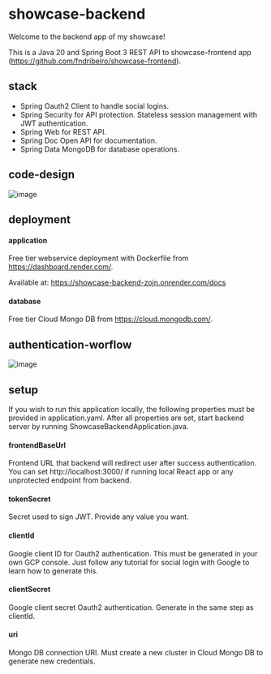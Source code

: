 # showcase-backend

Welcome to the backend app of my showcase!

This is a Java 20 and Spring Boot 3 REST API to showcase-frontend app (https://github.com/fndribeiro/showcase-frontend).

## stack

- Spring Oauth2 Client to handle social logins.
- Spring Security for API protection. Stateless session management with JWT authentication.
- Spring Web for REST API.
- Spring Doc Open API for documentation.
- Spring Data MongoDB for database operations.

  
## code-design

![image](https://github.com/fndribeiro/showcase-backend/assets/45038374/2b1cd0e9-74ac-4346-ae2e-96c9bc370da1)

## deployment

#### application

Free tier webservice deployment with Dockerfile from https://dashboard.render.com/.

Available at: https://showcase-backend-zojn.onrender.com/docs

#### database

Free tier Cloud Mongo DB from https://cloud.mongodb.com/.

## authentication-worflow

![image](https://github.com/fndribeiro/showcase-backend/assets/45038374/3907eb53-876b-47ff-bdfb-c1cf814f8347)

## setup

If you wish to run this application locally, the following properties must be provided in application.yaml. After all properties are set, start backend server by running ShowcaseBackendApplication.java.

#### frontendBaseUrl
Frontend URL that backend will redirect user after success authentication. You can set http://localhost:3000/ if running local React app or any unprotected endpoint from backend.

#### tokenSecret
Secret used to sign JWT. Provide any value you want.

#### clientId
Google client ID for Oauth2 authentication. This must be generated in your own GCP console. Just follow any tutorial for social login with Google to learn how to generate this.

#### clientSecret
Google client secret Oauth2 authentication. Generate in the same step as clientId.

#### uri
Mongo DB connection URI. Must create a new cluster in Cloud Mongo DB to generate new credentials.


